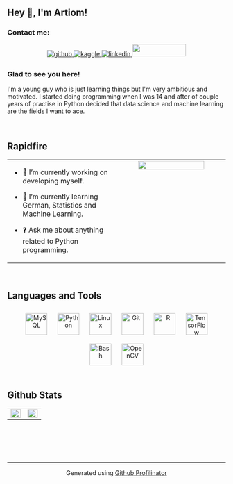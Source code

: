 ## Hey 👋, I'm Artiom!  
  



### Contact me:  
<div align="center">
<a href="https://github.com/ReTr010" target="_blank">
<img src=https://img.shields.io/badge/github-%2324292e.svg?&style=for-the-badge&logo=github&logoColor=white alt=github style="margin-bottom: 5px;" />
</a>
<a href="https://www.kaggle.com/retr010" target="_blank">
<img src=https://img.shields.io/badge/kaggle-%2344BAE8.svg?&style=for-the-badge&logo=kaggle&logoColor=white alt=kaggle style="margin-bottom: 5px;" />
</a>
<a href="https://linkedin.com/in/retr010" target="_blank">
<img src=https://img.shields.io/badge/linkedin-%231E77B5.svg?&style=for-the-badge&logo=linkedin&logoColor=white alt=linkedin style="margin-bottom: 5px;" />
</a> 
<a href="https://vk.com/f95a12" target="_blank">
<img src="https://i.ibb.co/YXjByN7/vk-0.png" style="width:124px;height:28px;">
</a>
</div>  
  



### Glad to see you here!  
I'm a young guy who is just learning things but I'm very ambitious and motivated.
I started doing programming when I was 14 and after of couple years of practise in Python decided that data science and machine learning are the fields I want to ace.  
  

<br/>  


## Rapidfire  
<table><tr><td valign="top" width="50%">

- 🔭 I’m currently working on developing myself.  
  

- 🌱 I’m currently learning German, Statistics and Machine Learning.  
  

- ❓ Ask me about anything related to Python programming.  


</td><td valign="top" width="50%">

<div align="center">
<img src="https://media3.giphy.com/media/Mze4fcVyqwp91MKPG7/giphy.gif?cid=790b7611ce18dca34c53f06d40f66bacf90fbc2def1511d7&rid=giphy.gif&ct=g" align="center" style="width: 80%" />
</div>  


</td></tr></table>  

<br/>  


## Languages and Tools  
<div align="center">  
<img style="margin: 10px" src="https://profilinator.rishav.dev/skills-assets/mysql-original-wordmark.svg" alt="MySQL" height="50" />  
<img style="margin: 10px" src="https://profilinator.rishav.dev/skills-assets/python-original.svg" alt="Python" height="50" />  
<img style="margin: 10px" src="https://profilinator.rishav.dev/skills-assets/linux-original.svg" alt="Linux" height="50" />  
<img style="margin: 10px" src="https://profilinator.rishav.dev/skills-assets/git-scm-icon.svg" alt="Git" height="50" />  
<img style="margin: 10px" src="https://profilinator.rishav.dev/skills-assets/r.svg" alt="R" height="50" />  
<img style="margin: 10px" src="https://profilinator.rishav.dev/skills-assets/tensorflow-icon.svg" alt="TensorFlow" height="50" />  
<img style="margin: 10px" src="https://profilinator.rishav.dev/skills-assets/gnu_bash-icon.svg" alt="Bash" height="50" />  
<img style="margin: 10px" src="https://profilinator.rishav.dev/skills-assets/opencv-icon.svg" alt="OpenCV" height="50" />  
</div>  

<br/>  


## Github Stats  
<table><tr><td valign="top" width="50%">

<img src="https://github-readme-stats.vercel.app/api?username=ReTr010&show_icons=true&count_private=true&hide_border=true" align="left" style="width: 100%" />

</td><td valign="top" width="50%">

<img src="https://github-readme-stats.vercel.app/api/top-langs/?username=ReTr010&hide_border=true&layout=compact" align="left" style="width: 100%" />

</td></tr></table>  

<br/>  

  

<br/>  

  

<br/>  


<br />

----
<div align="center">Generated using <a href="https://profilinator.rishav.dev/" target="_blank">Github Profilinator</a></div>
